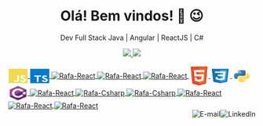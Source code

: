  
<div align="center">
  <h1>Olá! Bem vindos! 👋 😉</h1>
 <p align="center">Dev Full Stack Java | Angular | ReactJS | C# </p>
  <a href="https://github.com/rafaballerini">
  <img height="180em" src="https://github-readme-stats.vercel.app/api?username=matheusmmonteiro&show_icons=true&theme=dracula&include_all_commits=true&count_private=true"/>
  <img height="180em" src="https://github-readme-stats.vercel.app/api/top-langs/?username=matheusmmonteiro&layout=compact&langs_count=7&theme=dracula"/>
</div>

<div style="display: inline_block"><br>
  <img align="center" alt="Rafa-Js" height="30" width="40" src="https://raw.githubusercontent.com/devicons/devicon/master/icons/javascript/javascript-plain.svg">
  <img align="center" alt="Rafa-Ts" height="30" width="40" src="https://raw.githubusercontent.com/devicons/devicon/master/icons/typescript/typescript-plain.svg">
  <img align="center" alt="Rafa-React" height="25" src="https://img.shields.io/badge/Angular-DD0031?style=for-the-badge&logo=angular&logoColor=white">
  <img align="center" alt="Rafa-React" height="25" src="https://cdn.jsdelivr.net/gh/devicons/devicon/icons/angularjs/angularjs-plain-wordmark.svg">
  <img align="center" alt="Rafa-React" height="25" src="https://cdn.jsdelivr.net/gh/devicons/devicon/icons/react/react-original-wordmark.svg">
  <img align="center" alt="Rafa-HTML" width="40" src="https://raw.githubusercontent.com/devicons/devicon/master/icons/html5/html5-original.svg">
  <img align="center" alt="Rafa-CSS" height="30" width="40" src="https://raw.githubusercontent.com/devicons/devicon/master/icons/css3/css3-original.svg">
  <img align="center" alt="Rafa-Python" height="30" width="40" src="https://raw.githubusercontent.com/devicons/devicon/master/icons/python/python-original.svg">
  <img align="center" alt="Rafa-Csharp" height="30" width="40" src="https://raw.githubusercontent.com/devicons/devicon/master/icons/csharp/csharp-original.svg">
  <img align="center" alt="Rafa-React" height="25" src="https://cdn.jsdelivr.net/gh/devicons/devicon/icons/dotnetcore/dotnetcore-original.svg">
  <img align="center" alt="Rafa-Csharp" height="25" src="https://img.shields.io/badge/Java-ED8B00?style=for-the-badge&logo=java&logoColor=white">
  <img align="center" alt="Rafa-Csharp" height="25" src="https://img.shields.io/badge/Spring-6DB33F?style=for-the-badge&logo=spring&logoColor=white">
  <img align="center" alt="Rafa-React" height="25" src="https://cdn.jsdelivr.net/gh/devicons/devicon/icons/mysql/mysql-plain.svg">
  <img align="center" alt="Rafa-React" height="25" src="https://cdn.jsdelivr.net/gh/devicons/devicon/icons/postgresql/postgresql-plain.svg">
  <img align="center" alt="Rafa-React" height="25" src="https://cdn.jsdelivr.net/gh/devicons/devicon/icons/microsoftsqlserver/microsoftsqlserver-plain.svg">
</div>


<a href="https://www.linkedin.com/in/matheus-monteiro-41b54a181/">
  <img align="right" alt="LinkedIn" src="https://img.shields.io/badge/-LinkedIn-blue?style=flat-square&logo=Linkedin&logoColor=white&link=https://www.linkedin.com/in/isadora-rodrigues-stangarlin-48402b141/"/>
</a>
<a href="mailto:matheus.malmeida7@gmail.com">
  <img align="right" alt="E-mail" src="https://img.shields.io/badge/-Fale%20comigo!-brightgreen"/>
</a>
